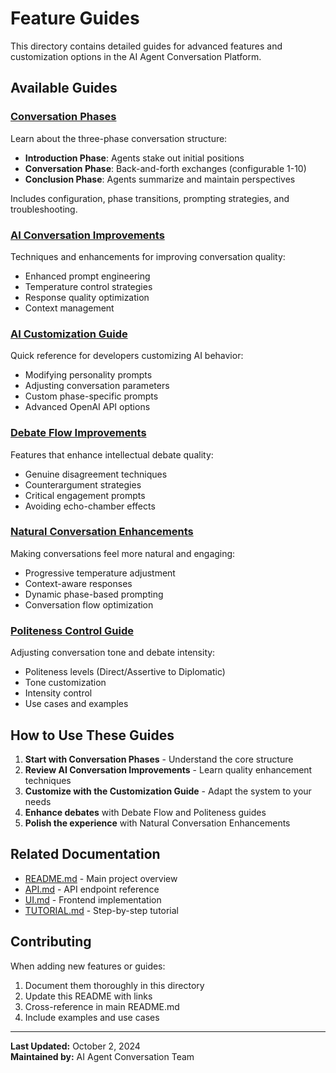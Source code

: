 # Feature Guides

This directory contains detailed guides for advanced features and customization options in the AI Agent Conversation Platform.

## Available Guides

### [Conversation Phases](CONVERSATION_PHASES.md)
Learn about the three-phase conversation structure:
- **Introduction Phase**: Agents stake out initial positions
- **Conversation Phase**: Back-and-forth exchanges (configurable 1-10)
- **Conclusion Phase**: Agents summarize and maintain perspectives

Includes configuration, phase transitions, prompting strategies, and troubleshooting.

### [AI Conversation Improvements](AI_CONVERSATION_IMPROVEMENTS.md)
Techniques and enhancements for improving conversation quality:
- Enhanced prompt engineering
- Temperature control strategies
- Response quality optimization
- Context management

### [AI Customization Guide](AI_CUSTOMIZATION_GUIDE.md)
Quick reference for developers customizing AI behavior:
- Modifying personality prompts
- Adjusting conversation parameters
- Custom phase-specific prompts
- Advanced OpenAI API options

### [Debate Flow Improvements](DEBATE_FLOW_IMPROVEMENTS.md)
Features that enhance intellectual debate quality:
- Genuine disagreement techniques
- Counterargument strategies
- Critical engagement prompts
- Avoiding echo-chamber effects

### [Natural Conversation Enhancements](NATURAL_CONVERSATION_ENHANCEMENTS.md)
Making conversations feel more natural and engaging:
- Progressive temperature adjustment
- Context-aware responses
- Dynamic phase-based prompting
- Conversation flow optimization

### [Politeness Control Guide](POLITENESS_CONTROL_GUIDE.md)
Adjusting conversation tone and debate intensity:
- Politeness levels (Direct/Assertive to Diplomatic)
- Tone customization
- Intensity control
- Use cases and examples

## How to Use These Guides

1. **Start with Conversation Phases** - Understand the core structure
2. **Review AI Conversation Improvements** - Learn quality enhancement techniques
3. **Customize with the Customization Guide** - Adapt the system to your needs
4. **Enhance debates** with Debate Flow and Politeness guides
5. **Polish the experience** with Natural Conversation Enhancements

## Related Documentation

- [README.md](../README.md) - Main project overview
- [API.md](../API.md) - API endpoint reference
- [UI.md](../UI.md) - Frontend implementation
- [TUTORIAL.md](../TUTORIAL.md) - Step-by-step tutorial

## Contributing

When adding new features or guides:
1. Document them thoroughly in this directory
2. Update this README with links
3. Cross-reference in main README.md
4. Include examples and use cases

---

**Last Updated:** October 2, 2024  
**Maintained by:** AI Agent Conversation Team
